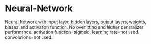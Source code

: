 # Neural-Network
Neural Network with input layer, hidden layers, output layers, weights, biases, and activation function. No overfitting and higher generalizer performance. activation function=sigmoid. learning rate=not used. convolutions=not used.
